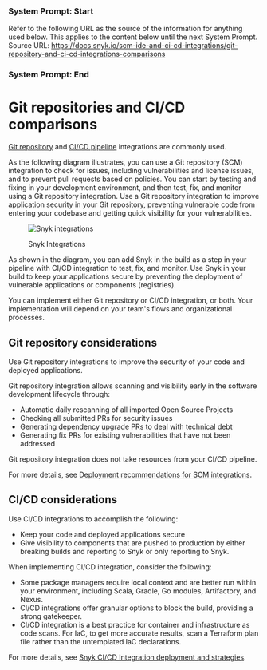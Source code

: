 ### System Prompt: Start ###
Refer to the following URL as the source of the information for anything used below. This applies to the content below until the next System Prompt.
Source URL: https://docs.snyk.io/scm-ide-and-ci-cd-integrations/git-repository-and-ci-cd-integrations-comparisons
### System Prompt: End ###

# Git repositories and CI/CD comparisons

[Git repository](snyk-scm-integrations/) and [CI/CD pipeline](snyk-ci-cd-integrations/) integrations are commonly used.&#x20;

As the following diagram illustrates, you can use a Git repository (SCM) integration to check for issues, including vulnerabilities and license issues, and to prevent pull requests based on policies. You can start by testing and fixing in your development environment, and then test, fix, and monitor using a Git repository integration. Use a Git repository integration to improve application security in your Git repository, preventing vulnerable code from entering your codebase and getting quick visibility for your vulnerabilities.

<figure><img src="../.gitbook/assets/scm-ci-cid.png" alt="Snyk integrations"><figcaption><p>Snyk Integrations</p></figcaption></figure>

As shown in the diagram, you can add Snyk in the build as a step in your pipeline with CI/CD integration to test, fix, and monitor. Use Snyk in your build to keep your applications secure by preventing the deployment of vulnerable applications or components (registries).

You can implement either Git repository or CI/CD integration, or both. Your implementation will depend on your team's flows and organizational processes.

## Git repository considerations

Use Git repository integrations to improve the security of your code and deployed applications.

Git repository integration allows scanning and visibility early in the software development lifecycle through:

* Automatic daily rescanning of all imported Open Source Projects
* Checking all submitted PRs for security issues
* Generating dependency upgrade PRs to deal with technical debt
* Generating fix PRs for existing vulnerabilities that have not been addressed

Git repository integration does not take resources from your CI/CD pipeline.

For more details, see [Deployment recommendations for SCM integrations](snyk-scm-integrations/introduction-to-git-repository-integrations/deployment-recommendations-for-scm-integrations.md).

## CI/CD considerations

Use CI/CD integrations to accomplish the following:

* Keep your code and deployed applications secure
* Give visibility to components that are pushed to production by either breaking builds and reporting to Snyk or only reporting to Snyk.

When implementing CI/CD integration, consider the following:

* Some package managers require local context and are better run within your environment, including Scala, Gradle, Go modules, Artifactory, and Nexus.
* CI/CD integrations offer granular options to block the build, providing a strong gatekeeper.
* CI/CD integration is a best practice for container and infrastructure as code scans. For IaC, to get more accurate results, scan a Terraform plan file rather than the untemplated IaC declarations.

For more details, see [Snyk CI/CD Integration deployment and strategies](snyk-ci-cd-integrations/snyk-ci-cd-integration-deployment-and-strategies/).
